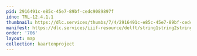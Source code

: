 ```yaml
---
pid: 2916491c-e85c-45e7-89bf-cedc9089897f
idno: TRL-12.4.1.1
thumbnail: https://dlc.services/thumbs/7/4/2916491c-e85c-45e7-89bf-cedc9089897f/full/400,339/0/default.jpg
manifest: https://dlc.services/iiif-resource/delft/string1string2string3/kaartenproject-2007/TRL-12.4.1.1
order: '706'
layout: map
collection: kaartenproject
---
```


